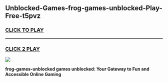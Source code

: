 
## Unblocked-Games-frog-games-unblocked-Play-Free-t5pvz
<h3>
<a href="https://premium76.site?title=frog-games-unblocked&ref=10A">CLICK TO PLAY</a></h3>
<hr>

<h3>
<a href="https://premium76.site?title=frog-games-unblocked&ref=10A">CLICK 2 PLAY</a>
  
</h3>

<a href="https://premium76.site?title=frog-games-unblocked&ref=10A"><img src="https://clearcache.store/games.png"></a>


**frog-games-unblocked games unblocked: Your Gateway to Fun and Accessible Online Gaming**
